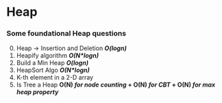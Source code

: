 # Heap
### Some foundational Heap questions 
0) Heap -> Insertion and Deletion **_O(logn)_**
1) Heapify algorithm **_O(N*logn)_**
2) Build a Min Heap **_O(logn)_**
3) HeapSort Algo **_O(N*logn)_**
4) K-th element in a 2-D array
5) Is Tree a Heap **O(N) _for node counting_ + O(N) _for CBT_ + O(N) _for max heap property_**
